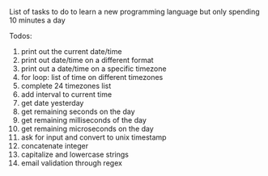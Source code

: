 List of tasks to do to learn a 
new programming language 
but only spending 10 minutes a day

Todos:
1. print out the current date/time
2. print out date/time on a different format
3. print out a date/time on a specific timezone
4. for loop: list of time on different timezones
5. complete 24 timezones list
6. add interval to current time
7. get date yesterday
8. get remaining seconds on the day
9. get remaining milliseconds of the day
10. get remaining microseconds on the day
11. ask for input and convert to unix timestamp
12. concatenate integer
13. capitalize and lowercase strings
14. email validation through regex
